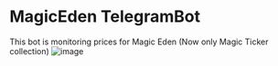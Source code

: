# MagicEden TelegramBot
This bot is monitoring prices for Magic Eden (Now only Magic Ticker collection)
![image](https://user-images.githubusercontent.com/70277523/176190756-96efbf4b-244a-4a59-bb89-0018d0265626.png)
